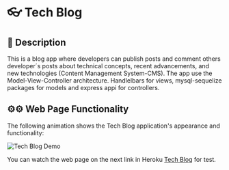 #  👓 Tech Blog

## 📄 Description

This is a blog app where developers can publish posts and comment others developer´s posts about technical concepts, recent advancements, and new technologies (Content Management System-CMS). The app use the Model-View-Controller architecture. Handlelbars for views, mysql-sequelize packages for models and express appi for controllers.

## ⚙⚙ Web Page Functionality


The following animation shows the Tech Blog application's appearance and functionality:

![Tech Blog Demo](./assets/images/weatherDashboard.gif)

You can watch the web page on the next link in Heroku [Tech Blog](https://marcogonzalezguzman77.github.io/weatherDashboard/) for test.



